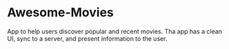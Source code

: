 # Awesome-Movies

App to help users discover popular and recent movies. Tha app has a clean UI, sync to a server, and present information to the user.
